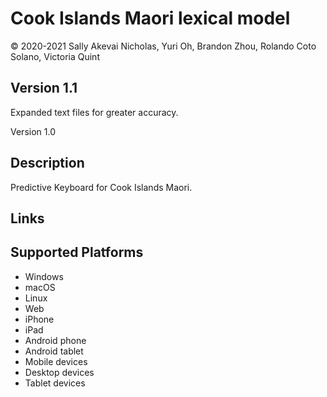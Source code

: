 Cook Islands Maori lexical model
===================

© 2020-2021 Sally Akevai Nicholas, Yuri Oh, Brandon Zhou, Rolando Coto Solano, Victoria Quint

Version 1.1
-----------
Expanded text files for greater accuracy.

Version 1.0

Description
-----------

Predictive Keyboard for Cook Islands Maori.

Links
-----

Supported Platforms
-------------------
 * Windows
 * macOS
 * Linux
 * Web
 * iPhone
 * iPad
 * Android phone
 * Android tablet
 * Mobile devices
 * Desktop devices
 * Tablet devices

